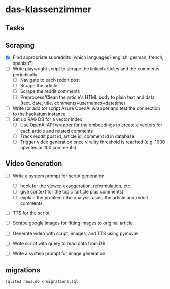 # das-klassenzimmer

## Tasks

## Scraping

- [x] Find appropriate subreddits (which languages? english, german, french, spanish?)
- [ ] Write playwright script to scrape the linked articles and the comments periodically
  - [ ] Navigate to each reddit post
  - [ ] Scrape the article
  - [ ] Scrape the reddit comments
  - [ ] Preprocess/Clean the article's HTML body to plain text and data (text, date, title, comments+usernames+datetime)
- [ ] Write (or add to) script Azure OpenAI wrapper and test the connection to the hackatum instance
- [ ] Set up RAG DB for a vector index
  - [ ] Use OpenAI API wrapper for the embeddings to create a vectors for each article and related comments
  - [ ] Track reddit post id, article id, comment id in database
  - [ ] Trigger video generation once virality threshold is reached (e.g. 1000 upvotes or 100 comments)

## Video Generation

- [ ] Write a system prompt for script generation
  - [ ] hook for the viewer, exaggeration, reformulation, etc.
  - [ ] give context for the topic (article plus comments)
  - [ ] explain the problem / the analysis using the article and reddit comments
- [ ] TTS for the script
- [ ] Scrape google images for fitting images to original article
- [ ] Generate video with script, images, and TTS using pymovie

- [ ] Write script with query to read data from DB
- [ ] Write a system prompt for image generation


## migrations
 ```
 sqlite3 news.db < migrations.sql
 ```

